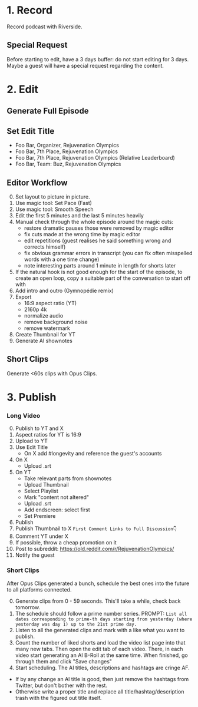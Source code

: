 # 1. Record

Record podcast with Riverside.

## Special Request

Before starting to edit, have a 3 days buffer: do not start editing for 3 days. Maybe a guest will have a special request regarding the content.

# 2. Edit

## Generate Full Episode

## Set Edit Title

- Foo Bar, Organizer, Rejuvenation Olympics
- Foo Bar, 7th Place, Rejuvenation Olympics
- Foo Bar, 7th Place, Rejuvenation Olympics (Relative Leaderboard)
- Foo Bar, Team: Buz, Rejuvenation Olympics

## Editor Workflow

0. Set layout to picture in picture.
0. Use magic tool: Set Pace (Fast)
0. Use magic tool: Smooth Speech
0. Edit the first 5 minutes and the last 5 minutes heavily
0. Manual check through the whole episode around the magic cuts:
   - restore dramatic pauses those were removed by magic editor
   - fix cuts made at the wrong time by magic editor
   - edit repetitions (guest realises he said something wrong and corrects himself)
   - fix obvious grammar errors in transcript (you can fix often misspelled words with a one time change)
   - note interesting parts around 1 minute in length for shorts later
0. If the natural hook is not good enough for the start of the episode, to create an open loop, copy a suitable part of the conversation to start off with
0. Add intro and outro (Gymnopédie remix)
0. Export
   - 16:9 aspect ratio (YT)
   - 2160p 4k
   - normalize audio
   - remove background noise
   - remove watermark
0. Create Thumbnail for YT
0. Generate AI shownotes

## Short Clips

Generate <60s clips with Opus Clips. 

# 3. Publish

### Long Video

0. Publish to YT and X
0. Aspect ratios for YT is 16:9
0. Upload to YT
0. Use Edit Title
   - On X add #longevity and reference the guest's accounts
0. On X
   - Upload .srt
0. On YT
   - Take relevant parts from shownotes
   - Upload Thumbnail
   - Select Playlist
   - Mark "content not altered"
   - Upload .srt
   - Add endscreen: select first
   - Set Premiere
0. Publish
0. Publish Thumbnail to X `First Comment Links to Full Discussion👇`
0. Comment YT under X
0. If possible, throw a cheap promotion on it
0. Post to subreddit: https://old.reddit.com/r/RejuvenationOlympics/
0. Notify the guest

### Short Clips

After Opus Clips generated a bunch, schedule the best ones into the future to all platforms connected.

0. Generate clips from 0 - 59 seconds. This'll take a while, check back tomorrow.
1. The schedule should follow a prime number series. PROMPT: `List all dates corresponding to prime-th days starting from yesterday (where yesterday was day 1) up to the 21st prime day.`
2. Listen to all the generated clips and mark with a like what you want to publish.
3. Count the number of liked shorts and load the video list page into that many new tabs. Then open the edit tab of each video. There, in each video start generating an AI B-Roll at the same time. When finished, go through them and click "Save changes"
4. Start scheduling. The AI titles, descriptions and hashtags are cringe AF.
  - If by any change an AI title is good, then just remove the hashtags from Twitter, but don't bother with the rest.
  - Otherwise write a proper title and replace all title/hashtag/description trash with the figured out title itself.
